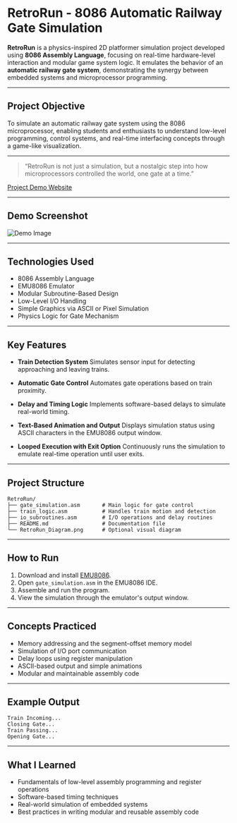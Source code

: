 # RetroRun - 8086 Automatic Railway Gate Simulation

**RetroRun** is a physics-inspired 2D platformer simulation project developed using **8086 Assembly Language**, focusing on real-time hardware-level interaction and modular game system logic. It emulates the behavior of an **automatic railway gate system**, demonstrating the synergy between embedded systems and microprocessor programming.

---

## Project Objective

To simulate an automatic railway gate system using the 8086 microprocessor, enabling students and enthusiasts to understand low-level programming, control systems, and real-time interfacing concepts through a game-like visualization.

---

> “RetroRun is not just a simulation, but a nostalgic step into how microprocessors controlled the world, one gate at a time.”

[Project Demo Website](https://arun-r-007.github.io/RetroRun-8086-RailwayGate/)

---

## Demo Screenshot

![Demo Image](https://github.com/user-attachments/assets/d195dcde-4a43-48d4-856a-0754400ee482)

---

## Technologies Used

* 8086 Assembly Language
* EMU8086 Emulator
* Modular Subroutine-Based Design
* Low-Level I/O Handling
* Simple Graphics via ASCII or Pixel Simulation
* Physics Logic for Gate Mechanism

---

## Key Features

* **Train Detection System**
  Simulates sensor input for detecting approaching and leaving trains.

* **Automatic Gate Control**
  Automates gate operations based on train proximity.

* **Delay and Timing Logic**
  Implements software-based delays to simulate real-world timing.

* **Text-Based Animation and Output**
  Displays simulation status using ASCII characters in the EMU8086 output window.

* **Looped Execution with Exit Option**
  Continuously runs the simulation to emulate real-time operation until user exits.

---

## Project Structure

```
RetroRun/
├── gate_simulation.asm       # Main logic for gate control
├── train_logic.asm           # Handles train motion and detection
├── io_subroutines.asm        # I/O operations and delay routines
├── README.md                 # Documentation file
└── RetroRun_Diagram.png      # Optional visual diagram
```

---

## How to Run

1. Download and install [EMU8086](https://emu8086-microprocessor-emulator.software.informer.com/).
2. Open `gate_simulation.asm` in the EMU8086 IDE.
3. Assemble and run the program.
4. View the simulation through the emulator's output window.

---

## Concepts Practiced

* Memory addressing and the segment-offset memory model
* Simulation of I/O port communication
* Delay loops using register manipulation
* ASCII-based output and simple animations
* Modular and maintainable assembly code

---

## Example Output

```
Train Incoming...
Closing Gate...
Train Passing...
Opening Gate...
```

---

## What I Learned

* Fundamentals of low-level assembly programming and register operations
* Software-based timing techniques
* Real-world simulation of embedded systems
* Best practices in writing modular and reusable assembly code
